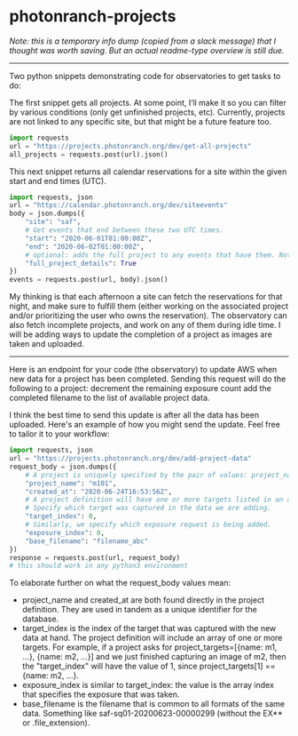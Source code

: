 # photonranch-projects

*Note: this is a temporary info dump (copied from a slack message) that I thought was worth saving. But an actual readme-type overview is still due.*

---

Two python snippets demonstrating code for observatories to get tasks to do:

The first snippet gets all projects. At some point, I’ll make it so you can filter by various conditions (only get unfinished projects, etc). Currently, projects are not linked to any specific site, but that might be a future feature too.

```python
import requests
url = "https://projects.photonranch.org/dev/get-all-projects"
all_projects = requests.post(url).json()
```

This next snippet returns all calendar reservations for a site within the given start and end times (UTC).

```python
import requests, json
url = "https://calendar.photonranch.org/dev/siteevents"
body = json.dumps({
    "site": "saf",             
    # Get events that end between these two UTC times.             
    "start": "2020-06-01T01:00:00Z",
    "end": "2020-06-02T01:00:00Z",            
    # optional: adds the full project to any events that have them. Not including this in the request means you get the project_id only, no details. 
    "full_project_details": True        
})
events = requests.post(url, body).json()
```

My thinking is that each afternoon a site can fetch the reservations for that night, and make sure to fulfill them (either working on the associated project and/or prioritizing the user who owns the reservation). The observatory can also fetch incomplete projects, and work on any of them during idle time. I will be adding ways to update the completion of a project as images are taken and uploaded.

---

Here is an endpoint for your code (the observatory) to update AWS when new data for a project has been completed. Sending this request will do the following to a project:
decrement the remaining exposure count
add the completed filename to the list of available project data.

I think the best time to send this update is after all the data has been uploaded.
Here's an example of how you might send the update. Feel free to tailor it to your workflow:

```python
import requests, json
url = "https://projects.photonranch.org/dev/add-project-data"
request_body = json.dumps({
    # A project is uniquely specified by the pair of values: project_name and created_at. 
    "project_name": "m101",
    "created_at": "2020-06-24T16:53:56Z",
    # A project definition will have one or more targets listed in an array. 
    # Specify which target was captured in the data we are adding.
    "target_index": 0,
    # Similarly, we specify which exposure request is being added.
    "exposure_index": 0,
    "base_filename": "filename_abc"
})
response = requests.post(url, request_body)
# this should work in any python3 environment
```

To elaborate further on what the request_body values mean:
- project_name and created_at are both found directly in the project definition. They are used in tandem as a unique identifier for the database.
- target_index is the index of the target that was captured with the new data at hand. The project definition will include an array of one or more targets. For example, if a project asks for project_targets=[{name: m1, ...}, {name: m2, ...}] and we just finished capturing an image of m2, then the "target_index" will have the value of 1, since project_targets[1] == {name: m2, ...}.
- exposure_index is similar to target_index: the value is the array index that specifies the exposure that was taken.
- base_filename is the filename that is common to all formats of the same data. Something like saf-sq01-20200623-00000299 (without the EX** or .file_extension).